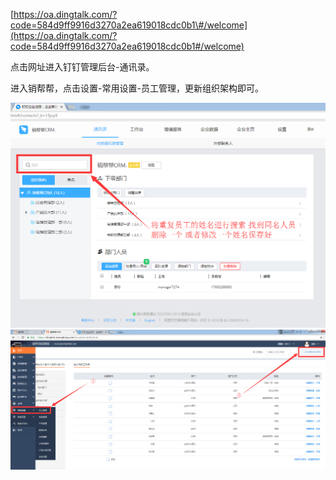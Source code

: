 [https://oa.dingtalk.com/?code=584d9ff9916d3270a2ea619018cdc0b1\#/welcome](https://oa.dingtalk.com/?code=584d9ff9916d3270a2ea619018cdc0b1#/welcome)

点击网址进入钉钉管理后台-通讯录。

进入销帮帮，点击设置-常用设置-员工管理，更新组织架构即可。

![](/assets/ktydr9.1.png)![](/assets/ktydr9.2.png)

